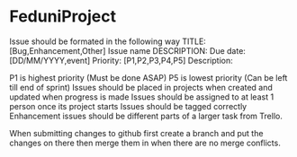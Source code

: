 # FeduniProject
Issue should be formated in the following way
TITLE:
[Bug,Enhancement,Other] Issue name
DESCRIPTION:
Due date: [DD/MM/YYYY,event]
Priority: [P1,P2,P3,P4,P5]
Description:

P1 is highest priority (Must be done ASAP)
P5 is lowest priority (Can be left till end of sprint)
Issues should be placed in projects when created and updated when progress is made
Issues should be assigned to at least 1 person once its project starts
Issues should be tagged correctly
Enhancement issues should be different parts of a larger task from Trello.

When submitting changes to github first create a branch and put the changes on there then merge them in when there are no merge conflicts.
